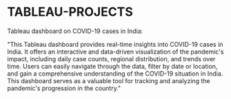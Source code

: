 # TABLEAU-PROJECTS
Tableau dashboard on COVID-19 cases in India:

"This Tableau dashboard provides real-time insights into COVID-19 cases in India. It offers an interactive and data-driven visualization of the pandemic's impact, including daily case counts, regional distribution, and trends over time. Users can easily navigate through the data, filter by date or location, and gain a comprehensive understanding of the COVID-19 situation in India. This dashboard serves as a valuable tool for tracking and analyzing the pandemic's progression in the country."

